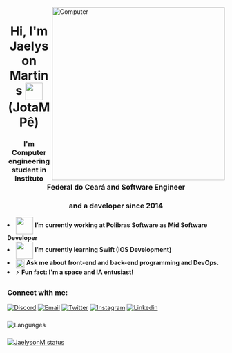 <img src="https://i.imgur.com/PUPMTop.gif" width="400" align="right" alt="Computer">
<h1 align="center">Hi, I'm Jaelyson Martins <img width="40" align="center" src="https://raw.githubusercontent.com/kaueMarques/kaueMarques/master/hi.gif"> (JotaMPê)</h1>
<h3 align="center">I'm Computer engineering student in Instituto Federal do Ceará and Software Engineer</h3>
<h3 align="center">and a developer since 2014</h3>


<li align="left"><img align="center" width="40" src="https://cdn.dribbble.com/users/4706493/screenshots/12030660/media/28c94bdba213eece520cc42e958078f9.gif"> <strong>I’m currently working at Polibras Software as Mid Software Developer</strong></li>
<li align="left"><img align="center" width="40" src="https://pro2-bar-s3-cdn-cf.myportfolio.com/39d6472b8673d0fa5bf265b5b08caebc/be1a760a-e546-4411-950c-91794b07930a_rw_600.gif"> <strong>I’m currently learning Swift (IOS Development)</strong></li>
<li align="left"><img align="center" width="20" src="http://fulltimetrade.com.br/wp-content/uploads/2020/08/source.gif"> <strong>Ask me about front-end and back-end programming and DevOps.</strong></li>
<li align="left">⚡ <strong>Fun fact: I'm a space and IA entusiast!</strong></li>

### Connect with me:
[![Discord](https://img.shields.io/badge/Discord-7289DA?style=for-the-badge&logo=discord&logoColor=white)](https://discord.com/users/280474473856237569)
[![Email](https://img.shields.io/badge/Email-0078D4?style=for-the-badge&logo=microsoft-outlook&logoColor=white)](mailto:jaelysonmartins@gmail.com?subject=Hello%22)
[![Twitter](https://img.shields.io/badge/Twitter-1DA1F2?style=for-the-badge&logo=twitter&logoColor=white)](https://twitter.com/JaelysonMartins)
[![Instagram](https://img.shields.io/badge/INSTAGRAM-E1306C?style=for-the-badge&logo=instagram&logoColor=white)](https://www.instagram.com/jaelysonm/)
[![Linkedin](https://img.shields.io/badge/LINKEDIN-0e76a8?style=for-the-badge&logo=linkedin&logoColor=white)](https://www.linkedin.com/in/jaelyson-martins-2470b6195/)
###
![Languages](https://github-readme-stats.vercel.app/api/top-langs/?username=JaelysonM&layout=compact&theme=dracula&hide_title=true&langs_count=10)

###

[![JaelysonM status](https://github-readme-stats.vercel.app/api?username=JaelysonM&layout=compact&theme=tokyonight&hide_title=true&show_icons=true&count_private=true)](https://github.com/JaelysonM/)
